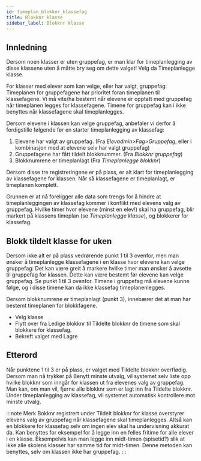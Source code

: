 ```yaml
---
id: timeplan_blokknr_klassefag
title: Blokknr klasse
sidebar_label: Blokknr klasse
---
```


## Innledning
Dersom noen klasser er uten gruppefag, er man klar for timeplanlegging av disse klassene uten å måtte bry seg om dette valget! Velg da Timeplanlegge klasse.

For klasser med elever som kan velge, eller har valgt, gruppefag:
Timeplanen for gruppefagene har prioritet foran timeplanen til klassefagene. Vi må vite/ha bestemt når elevene er opptatt med gruppefag når timeplanen legges for klassefagene. Timene for gruppefag kan i ikke benyttes når klassefagene skal timeplanlegges.

Dersom elevene i klassen kan velge gruppefag, anbefaler vi derfor å ferdigstille følgende før en starter timeplanlegging av klassefag:

1. Elevene har valgt av gruppefag. (Fra _Elevadmin>Fag>Gruppefag_, eller i kombinasjon med at elevene selv har valgt gruppefag)
2. Gruppefagene har fått tildelt blokknummer. (Fra _Blokknr gruppefag_)
3. Blokknumrene er timeplanlagt (Fra _Timeplanlegge blokknr_)

Dersom disse tre registreringene er på plass, er alt klart for timeplanlegging av klassefagene for klassen. Når så klassefagene er timeplanlagt, er timeplanen komplett.

Grunnen er at nå foreligger alle data som trengs for å hindre at timeplanleggingen av klassefag kommer i konflikt med elevens valg av gruppefag. Hvilke timer hvor elevene (minst en elev!) skal ha gruppefag, blir markert på klassens timeplan (se _Timeplanlegge klasse_), og blokkerer for klassefag.

## Blokk tildelt klasse for uken
Dersom ikke alt er på plass vedrørende punkt 1 til 3 ovenfor, men man ønsker å timeplanlegge klassefagene i en klasse hvor elevene kan velge gruppefag:
Det kan være greit å markere hvilke timer man ønsker å avsette til gruppefag for klassen. Dette kan være bestemt før elevene kan velge gruppefag. Se punkt 1 til 3 ovenfor. Timene i gruppefag må elevene kunne følge, og i disse timene kan da ikke klassefag timeplanenlegges.

Dersom blokknumrene er timeplanlagt (punkt 3), innebærer det at man har bestemt timeplanen for blokkfagene.
- Velg klasse
- Flytt over fra Ledige blokknr til Tildelte blokknr de timene som skal blokkere for klassefag.
- Bekreft valget med Lagre

## Etterord
Når punktene 1 til 3 er på plass, er valget med Tildelte blokknr overflødig. Dersom man nå trykker på Benytt minste utvalg, vil systemet selv liste opp hvilke blokknr som inngår for klassen ut fra elevenes valg av gruppefag. Man kan, om man vil, fjerne alle blokknr som er lagt inn fra Tildelte blokknr. Under timeplanlegging av klassefag, vil systemet automatisk kontrollere mot minste utvalg.

:::note Merk
Bokknr registrert under Tildelt blokknr for klasse overstyrer elevens valg av gruppefag når klassefagene skal timeplanlegges. Altså kan en blokkere for klassefag selv om ingen elev skal ha undervisning akkurat da. Kan benyttes for eksempel for å legge inn en felles fritime for alle elever i en klasse. Eksempelvis kan man legge inn midt-timen (spisetid?) slik at ikke alle skolens klasser har samme tid for midt-timen. Denne metoden kan benyttes, selv om klassen ikke har gruppefag.
:::

